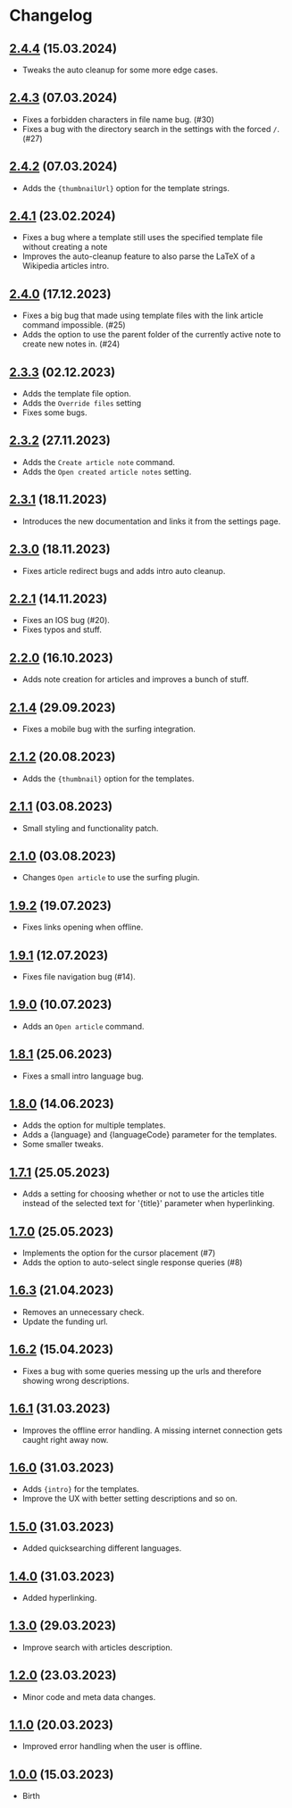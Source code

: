 # Changelog

## [2.4.4](https://github.com/StrangeGirlMurph/obsidian-wikipedia-search/releases/tag/2.4.4) (15.03.2024)

- Tweaks the auto cleanup for some more edge cases.

## [2.4.3](https://github.com/StrangeGirlMurph/obsidian-wikipedia-search/releases/tag/2.4.3) (07.03.2024)

- Fixes a forbidden characters in file name bug. (#30)
- Fixes a bug with the directory search in the settings with the forced `/`. (#27)

## [2.4.2](https://github.com/StrangeGirlMurph/obsidian-wikipedia-search/releases/tag/2.4.2) (07.03.2024)

- Adds the `{thumbnailUrl}` option for the template strings.

## [2.4.1](https://github.com/StrangeGirlMurph/obsidian-wikipedia-search/releases/tag/2.4.1) (23.02.2024)

- Fixes a bug where a template still uses the specified template file without creating a note
- Improves the auto-cleanup feature to also parse the LaTeX of a Wikipedia articles intro.

## [2.4.0](https://github.com/StrangeGirlMurph/obsidian-wikipedia-search/releases/tag/2.4.0) (17.12.2023)

- Fixes a big bug that made using template files with the link article command impossible. (#25)
- Adds the option to use the parent folder of the currently active note to create new notes in. (#24)

## [2.3.3](https://github.com/StrangeGirlMurph/obsidian-wikipedia-search/releases/tag/2.3.3) (02.12.2023)

- Adds the template file option.
- Adds the `Override files` setting
- Fixes some bugs.

## [2.3.2](https://github.com/StrangeGirlMurph/obsidian-wikipedia-search/releases/tag/2.3.2) (27.11.2023)

- Adds the `Create article note` command.
- Adds the `Open created article notes` setting.

## [2.3.1](https://github.com/StrangeGirlMurph/obsidian-wikipedia-search/releases/tag/2.3.1) (18.11.2023)

- Introduces the new documentation and links it from the settings page.

## [2.3.0](https://github.com/StrangeGirlMurph/obsidian-wikipedia-search/releases/tag/2.3.0) (18.11.2023)

- Fixes article redirect bugs and adds intro auto cleanup.

## [2.2.1](https://github.com/StrangeGirlMurph/obsidian-wikipedia-search/releases/tag/2.2.1) (14.11.2023)

- Fixes an IOS bug (#20).
- Fixes typos and stuff.

## [2.2.0](https://github.com/StrangeGirlMurph/obsidian-wikipedia-search/releases/tag/2.2.0) (16.10.2023)

- Adds note creation for articles and improves a bunch of stuff.

## [2.1.4](https://github.com/StrangeGirlMurph/obsidian-wikipedia-search/releases/tag/2.1.4) (29.09.2023)

- Fixes a mobile bug with the surfing integration.

## [2.1.2](https://github.com/StrangeGirlMurph/obsidian-wikipedia-search/releases/tag/2.1.2) (20.08.2023)

- Adds the `{thumbnail}` option for the templates.

## [2.1.1](https://github.com/StrangeGirlMurph/obsidian-wikipedia-search/releases/tag/2.1.1) (03.08.2023)

- Small styling and functionality patch.

## [2.1.0](https://github.com/StrangeGirlMurph/obsidian-wikipedia-search/releases/tag/2.1.0) (03.08.2023)

- Changes `Open article` to use the surfing plugin.

## [1.9.2](https://github.com/StrangeGirlMurph/obsidian-wikipedia-search/releases/tag/1.9.2) (19.07.2023)

- Fixes links opening when offline.

## [1.9.1](https://github.com/StrangeGirlMurph/obsidian-wikipedia-search/releases/tag/1.9.1) (12.07.2023)

- Fixes file navigation bug (#14).

## [1.9.0](https://github.com/StrangeGirlMurph/obsidian-wikipedia-search/releases/tag/1.9.0) (10.07.2023)

- Adds an `Open article` command.

## [1.8.1](https://github.com/StrangeGirlMurph/obsidian-wikipedia-search/releases/tag/1.8.1) (25.06.2023)

- Fixes a small intro language bug.

## [1.8.0](https://github.com/StrangeGirlMurph/obsidian-wikipedia-search/releases/tag/1.8.0) (14.06.2023)

- Adds the option for multiple templates.
- Adds a {language} and {languageCode} parameter for the templates.
- Some smaller tweaks.

## [1.7.1](https://github.com/StrangeGirlMurph/obsidian-wikipedia-search/releases/tag/1.7.1) (25.05.2023)

- Adds a setting for choosing whether or not to use the articles title instead of the selected text for '{title}' parameter when hyperlinking.

## [1.7.0](https://github.com/StrangeGirlMurph/obsidian-wikipedia-search/releases/tag/1.7.0) (25.05.2023)

- Implements the option for the cursor placement (#7)
- Adds the option to auto-select single response queries (#8)

## [1.6.3](https://github.com/StrangeGirlMurph/obsidian-wikipedia-search/releases/tag/1.6.3) (21.04.2023)

- Removes an unnecessary check.
- Update the funding url.

## [1.6.2](https://github.com/StrangeGirlMurph/obsidian-wikipedia-search/releases/tag/1.6.2) (15.04.2023)

- Fixes a bug with some queries messing up the urls and therefore showing wrong descriptions.

## [1.6.1](https://github.com/StrangeGirlMurph/obsidian-wikipedia-search/releases/tag/1.6.1) (31.03.2023)

- Improves the offline error handling. A missing internet connection gets caught right away now.

## [1.6.0](https://github.com/StrangeGirlMurph/obsidian-wikipedia-search/releases/tag/1.6.0) (31.03.2023)

- Adds `{intro}` for the templates.
- Improve the UX with better setting descriptions and so on.

## [1.5.0](https://github.com/StrangeGirlMurph/obsidian-wikipedia-search/releases/tag/1.5.0) (31.03.2023)

- Added quicksearching different languages.

## [1.4.0](https://github.com/StrangeGirlMurph/obsidian-wikipedia-search/releases/tag/1.4.0) (31.03.2023)

- Added hyperlinking.

## [1.3.0](https://github.com/StrangeGirlMurph/obsidian-wikipedia-search/releases/tag/1.3.0) (29.03.2023)

- Improve search with articles description.

## [1.2.0](https://github.com/StrangeGirlMurph/obsidian-wikipedia-search/releases/tag/1.2.0) (23.03.2023)

- Minor code and meta data changes.

## [1.1.0](https://github.com/StrangeGirlMurph/obsidian-wikipedia-search/releases/tag/1.1.0) (20.03.2023)

- Improved error handling when the user is offline.

## [1.0.0](https://github.com/StrangeGirlMurph/obsidian-wikipedia-search/releases/tag/1.0.0) (15.03.2023)

- Birth
